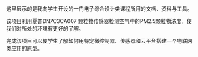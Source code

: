 这里展示的是我向学生开设的一门电子综合设计类课程所用的文档、资料与工具。

该项目利用夏普DN7C3CA007 颗粒物传感器检测空气中的PM2.5颗粒物浓度，使我们对所处的环境有更好的了解。

完成该项目可以使学生了解如何用特定微控制器、传感器和云平台搭建一个物联网类应用的原型。